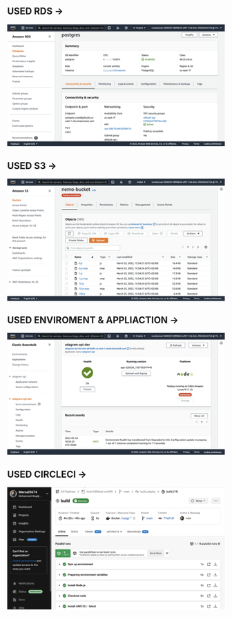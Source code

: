 ## USED RDS ->
![Getting Started](../images/RDS.png)

## USED S3 ->
![Getting Started](../images/S3bucket.png)

## USED ENVIROMENT & APPLIACTION -> 
![Getting Started](../images/Application.png)

## USED CIRCLECI ->
![Getting Started](../images/Circleci.png)